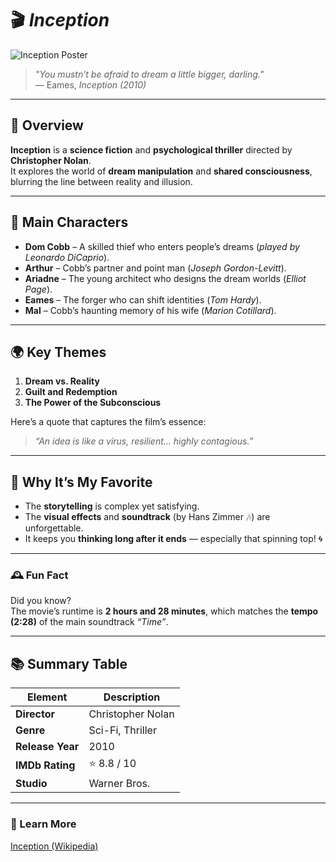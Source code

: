 # 🎬 *Inception*  

![Inception Poster](https://upload.wikimedia.org/wikipedia/en/7/7f/Inception_ver3.jpg)  

> *"You mustn’t be afraid to dream a little bigger, darling."*  
> — Eames, *Inception (2010)*  

---

## 📖 Overview  
**Inception** is a **science fiction** and **psychological thriller** directed by **Christopher Nolan**.  
It explores the world of **dream manipulation** and **shared consciousness**, blurring the line between reality and illusion.  

---

## 🧠 Main Characters  
- **Dom Cobb** – A skilled thief who enters people’s dreams (*played by Leonardo DiCaprio*).  
- **Arthur** – Cobb’s partner and point man (*Joseph Gordon-Levitt*).  
- **Ariadne** – The young architect who designs the dream worlds (*Elliot Page*).  
- **Eames** – The forger who can shift identities (*Tom Hardy*).  
- **Mal** – Cobb’s haunting memory of his wife (*Marion Cotillard*).  

---

## 🌍 Key Themes  
1. **Dream vs. Reality**  
2. **Guilt and Redemption**  
3. **The Power of the Subconscious**  

Here’s a quote that captures the film’s essence:  
> *“An idea is like a virus, resilient... highly contagious.”*  

---

## 🎯 Why It’s My Favorite  
- The **storytelling** is complex yet satisfying.  
- The **visual effects** and **soundtrack** (by Hans Zimmer 🎶) are unforgettable.  
- It keeps you **thinking long after it ends** — especially that spinning top! 🌀  

---

### 🕰️ Fun Fact  
Did you know?  
The movie’s runtime is **2 hours and 28 minutes**, which matches the **tempo (2:28)** of the main soundtrack *“Time”*.  

---

## 📚 Summary Table  

| Element | Description |
|----------|--------------|
| **Director** | Christopher Nolan |
| **Genre** | Sci-Fi, Thriller |
| **Release Year** | 2010 |
| **IMDb Rating** | ⭐ 8.8 / 10 |
| **Studio** | Warner Bros. |

---

### 🔗 Learn More  
[Inception (Wikipedia)](https://en.wikipedia.org/wiki/Inception)
